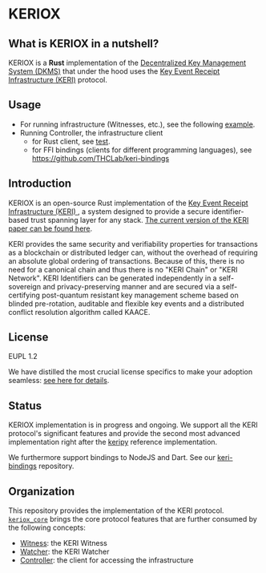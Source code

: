 # KERIOX

## What is KERIOX in a nutshell?

KERIOX is a **Rust** implementation of the [Decentralized Key Management System (DKMS)](https://dkms.colossi.network/) that under the hood uses the [Key Event Receipt Infrastructure (KERI)](https://trustoverip.github.io/tswg-keri-specification/) protocol.

## Usage

- For running infrastructure (Witnesses, etc.), see the following [example](https://github.com/THCLab/dkms-demo/tree/main/infrastructure).
- Running Controller, the infrastructure client
  - for Rust client, see [test](https://github.com/THCLab/keriox/blob/master/keriox_tests/tests/indirect_mode_signing.rs).
  - for FFI bindings (clients for different programming languages), see https://github.com/THCLab/keri-bindings

## Introduction

KERIOX is an open-source Rust implementation of the [ Key Event Receipt Infrastructure (KERI) ](https://weboftrust.github.io/ietf-keri/draft-ssmith-keri.html), a system designed to provide a secure identifier-based trust spanning layer for any stack. [The current version of the KERI paper can be found here](https://github.com/SmithSamuelM/Papers/blob/master/whitepapers/KERI_WP_2.x.web.pdf).

KERI provides the same security and verifiability properties for transactions as a blockchain or distributed ledger can, without the overhead of requiring an absolute global ordering of transactions. Because of this, there is no need for a canonical chain and thus there is no "KERI Chain" or "KERI Network". KERI Identifiers can be generated independently in a self-sovereign and privacy-preserving manner and are secured via a self-certifying post-quantum resistant key management scheme based on blinded pre-rotation, auditable and flexible key events and a distributed conflict resolution algorithm called KAACE.

## License

EUPL 1.2

We have distilled the most crucial license specifics to make your adoption seamless: [see here for details](https://github.com/THCLab/licensing).

## Status

KERIOX implementation is in progress and ongoing. We support all the KERI protocol's significant features and provide the second most advanced implementation right after the [keripy](https://github.com/weboftrust/keripy) reference implementation.

We furthermore support bindings to NodeJS and Dart. See our [keri-bindings](https://github.com/THCLab/keri-bindings) repository.

## Organization

This repository provides the implementation of the KERI protocol. [`keriox_core`](https://github.com/THCLab/keriox/tree/master/keriox_core) brings the core protocol features that are further consumed by the following concepts:

- [Witness](./components/witness): the KERI Witness
- [Watcher](./components/watcher): the KERI Watcher
- [Controller](./components/controller): the client for accessing the infrastructure
